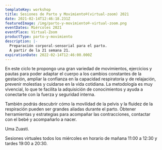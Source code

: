 ```yaml
---
templateKey: workshop
title: Sesiones de Parto y Movimiento®(virtual-zoom) 2021
date: 2021-02-14T12:46:18.231Z
featuredImage: /img/parto-y-movimiento®-virtual-zoom.png
eventDates: Miércoles 2021
eventPlace: Virtual-Zoom
productType: parto-y-movimiento
description: |-
  Preparación corporal-sensorial para el parto.
  A partir de la 21 semana 21.
expirationDate: 2022-02-14T12:46:00.000Z
---
```

En este ciclo te propongo una gran variedad de movimientos, ejercicios y pautas para poder adaptar el cuerpo a los cambios constantes de la gestación, ampliar la confianza en la capacidad respiratoria y de relajación, prevenir molestias y cuidarse en la vida cotidiana. La metodología es muy vivencial, lo que te facilita la adquisición de conocimientos y ayuda a conectarte con la fuerza y seguridad interna.



También podrás descubrir cómo la movilidad de la pelvis y la fluidez de la respiración pueden ser grandes aliadas durante el parto. Obtener herramientas y estrategias para acompañar las contracciones, contactar con el bebé y acompañarlo a nacer.

Uma Zuasti.

Sesiones virtuales todos los miércoles  en horario de mañana 11:00 a 12:30 y tardes 19:00 a 20:30.
